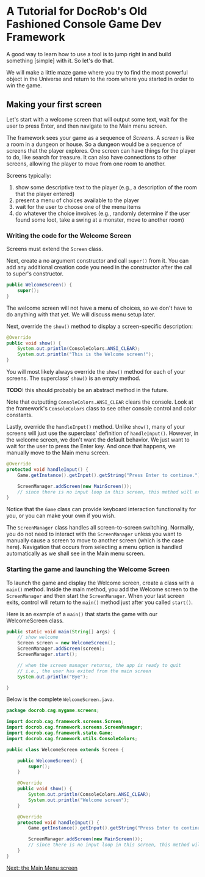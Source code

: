 # A Tutorial for DocRob's Old Fashioned Console Game Dev Framework

A good way to learn how to use a tool is to jump right in and build something [simple] with it. So let's do that.

We will make a little maze game where you try to find the most powerful object in the Universe and return to the room where you started in order to win the game.

## Making your first screen
Let's start with a welcome screen that will output some text, wait for the user to press Enter, and then navigate to the Main menu screen.

The framework sees your game as a sequence of _Screens_. A _screen_ is like a room in a dungeon or house. So a dungeon would be a sequence of screens that the player explores. One screen can have things for the player to do, like search for treasure. It can also have connections to other screens, allowing the player to move from one room to another.

Screens typically:
1. show some descriptive text to the player (e.g., a description of the room that the player entered)
2. present a menu of choices available to the player
3. wait for the user to choose one of the menu items
4. do whatever the choice involves (e.g., randomly determine if the user found some loot, take a swing at a monster, move to another room)

### Writing the code for the Welcome Screen
Screens must extend the `Screen` class.

Next, create a no argument constructor and call `super()` from it. You can add any additional creation code you need in the constructor after the call to super's constructor. 
```java
public WelcomeScreen() {
    super();
}
```

The welcome screen will not have a menu of choices, so we don't have to do anything with that yet. We will discuss menu setup later.

Next, override the `show()` method to display a screen-specific description:
```java
@Override
public void show() {
    System.out.println(ConsoleColors.ANSI_CLEAR);
    System.out.println("This is the Welcome screen!");
}
```

You will most likely always override the `show()` method for each of your screens. The superclass' `show()` is an empty method. 

**TODO:** this should probably be an abstract method in the future.

Note that outputting `ConsoleColors.ANSI_CLEAR` clears the console. Look at the framework's `ConsoleColors` class to see other console control and color constants.

Lastly, override the `handleInput()` method. Unlike `show()`, many of your screens will just use the superclass' definition of `handleInput()`. However, in the welcome screen, we don't want the default behavior. We just want to wait for the user to press the Enter key. And once that happens, we manually move to the Main menu screen.

```java
@Override
protected void handleInput() {
    Game.getInstance().getInput().getString("Press Enter to continue.");

    ScreenManager.addScreen(new MainScreen());
    // since there is no input loop in this screen, this method will exit and the screen manager will move to the MainScreen
}
```

Notice that the `Game` class can provide keyboard interaction functionality for you, or you can make your own if you wish.

The `ScreenManager` class handles all screen-to-screen switching. Normally, you do not need to interact with the `ScreenManager` unless you want to manually cause a screen to move to another screen (which is the case here). Navigation that occurs from selecting a menu option is handled automatically as we shall see in the Main menu screen.

### Starting the game and launching the Welcome Screen

To launch the game and display the Welcome screen, create a class with a `main()` method. Inside the main method, you add the Welcome screen to the `ScreenManager` and then start the `ScreenManager`. When your last screen exits, control will return to the `main()` method just after you called `start()`.

Here is an example of a `main()` that starts the game with our WelcomeScreen class.

```java
public static void main(String[] args) {
    // show welcome
    Screen screen = new WelcomeScreen();
    ScreenManager.addScreen(screen);
    ScreenManager.start();

    // when the screen manager returns, the app is ready to quit
    // i.e., the user has exited from the main screen
    System.out.println("Bye");

}
```

Below is the complete `WelcomeScreen.java`.

```java
package docrob.cag.mygame.screens;

import docrob.cag.framework.screens.Screen;
import docrob.cag.framework.screens.ScreenManager;
import docrob.cag.framework.state.Game;
import docrob.cag.framework.utils.ConsoleColors;

public class WelcomeScreen extends Screen {

    public WelcomeScreen() {
        super();
    }

    @Override
    public void show() {
        System.out.println(ConsoleColors.ANSI_CLEAR);
        System.out.println("Welcome screen");
    }

    @Override
    protected void handleInput() {
        Game.getInstance().getInput().getString("Press Enter to continue.");

        ScreenManager.addScreen(new MainScreen());
        // since there is no input loop in this screen, this method will exit and SM will move to MainScreen
    }
}
```

[Next: the Main Menu screen](mainmenu.md)